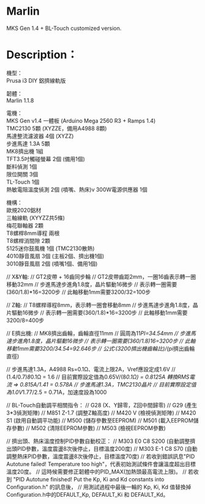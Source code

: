 # Marlin
MKS Gen 1.4 + BL-Touch customized version.

# Description：
機型：<br/>
Prusa i3 DIY 鋁擠線軌版

韌體：<br/>
Marlin 1.1.8

電機：<br/>
MKS Gen v1.4 一體板 (Arduino Mega 2560 R3 + Ramps 1.4)<br/>
TMC2130 5顆 (XYZZE，備用A4988 8顆)<br/>
馬達整流濾波器 4個 (XYZZ)<br/>
步進馬達 1.3A 5顆<br/>
MK8擠出機 1組<br/>
TFT3.5吋觸碰螢幕 2個 (備用1個)<br/>
斷料偵測 1個<br/>
限位開關 3個<br/>
TL-Touch 1個<br/>
熱敏電阻溫度偵測 2個 (噴嘴、熱床)v
300W電源供應器 1個<br/>

機構：<br/>
歐規2020鋁材<br/>
三軸線軌 (XYYZZ共5條)<br/>
梅花聯軸器 2顆<br/>
T8螺桿8mm導程 兩根<br/>
T8螺桿消間隙 2顆<br/>
5125迷你鼓風機 1個 (TMC2130散熱)<br/>
4010靜音風扇 3個 (主板2個、擠出機1個)<br/>
3010靜音風扇 2個 (噴嘴1個、備用1個)<br/>

// X&Y軸:
// GT2皮帶 + 16齒同步輪
// GT2皮帶齒距2mm，一圈16齒表示轉一圈移動32mm
// 步進馬達步進角1.8度，晶片驅動16微步
// 表示轉一圈需要(360/1.8)*16=3200步
// 此軸移動1mm需要3200/32=100步

// Z軸:
// T8螺桿導程8mm，表示轉一圈會移動8mm
// 步進馬達步進角1.8度，晶片驅動16微步
// 表示轉一圈需要(360/1.8)*16=3200步
// 此軸移動1mm需要3200/8=400步

// E擠出機:
// MK8擠出齒輪，齒輪直徑11mm
// 圓周為11*PI=34.54mm
// 步進馬達步進角1.8度，晶片驅動16微步
// 表示轉一圈需要(360/1.8)*16=3200步
// 此軸移動1mm需要3200/34.54=92.646步
// 公式:(3200*擠出機齒輪比)/(pi*擠出齒輪直徑)

// 步進馬達1.3A，A4988 Rs=0.1Ω、電流上限2A，Vref應設定成1.6V
// (1.4/0.7)*8*0.1Ω = 1.6
// 目前實際設定值為0.65V/(8*0.1Ω) = 0.8125A 轉換RMS電流 => 0.815A/1.41 = 0.578A
// 步進馬達1.3A，TMC2130晶片
// 目前實際設定值為1.0V*1.77/2.5 = 0.71A，加速度設為1000

// BL-Touch自動調平相關指令：
// G28 (X、Y歸零，Z回中間歸零)
// G29 (產生3*3偵測矩陣)
// M851 Z-1.7 (調整Z軸高度)
// M420 V (檢視偵測矩陣)
// M420 S1 (啟用自動調平功能)
// M500 (儲存參數至EEPROM)
// M501 (載入EEPROM儲存參數)
// M502 (清除EEPROM參數)
// M503 (檢視EEPROM參數)

// 擠出頭、熱床溫度控制PID參數自動校正：
// M303 E0 C8 S200 (自動調整擠出頭PID參數，溫度震盪8次後停止，目標溫度200度)
// M303 E-1 C8 S70 (自動調整熱床PID參數，溫度震盪8次後停止，目標溫度70度)
// 若收到錯誤訊息"PID Autotune failed! Temperature too high"，代表初始測試條件會讓溫度超出目標溫度20度。
// 這時候需要修正韌體中的PID_MAX(加熱頭最高電流上限)。
// 若收到 "PID Autotune finished! Put the Kp, Ki and Kd constants into Configuration.h" 的訊息後，
// 用測試過程中最後一輪的 Kp, Ki, Kd 值替換掉Configuration.h中的DEFAULT_Kp, DEFAULT_Ki 和 DEFAULT_Kd。
